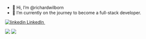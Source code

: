 - 👋 Hi, I’m @richardwilborn
- 🌱 I’m currently on the journey to become a full-stack developer.
<p>
  <a href="https://www.linkedin.com/in/RichardDWilborn" rel="nofollow noreferrer">
    <img src="https://i.stack.imgur.com/gVE0j.png" alt="linkedin"> LinkedIn
  </a> &nbsp;
</p>
<img src="https://github-readme-stats.vercel.app/api?username=richardwilborn&show_icons=true"/>

<img src="https://github-readme-stats.vercel.app/api/top-langs?username=richardwilborn&layout=compact"/>

<!---
richardwilborn/richardwilborn is a ✨ special ✨ repository because its `README.md` (this file) appears on your GitHub profile.
You can click the Preview link to take a look at your changes.
--->
